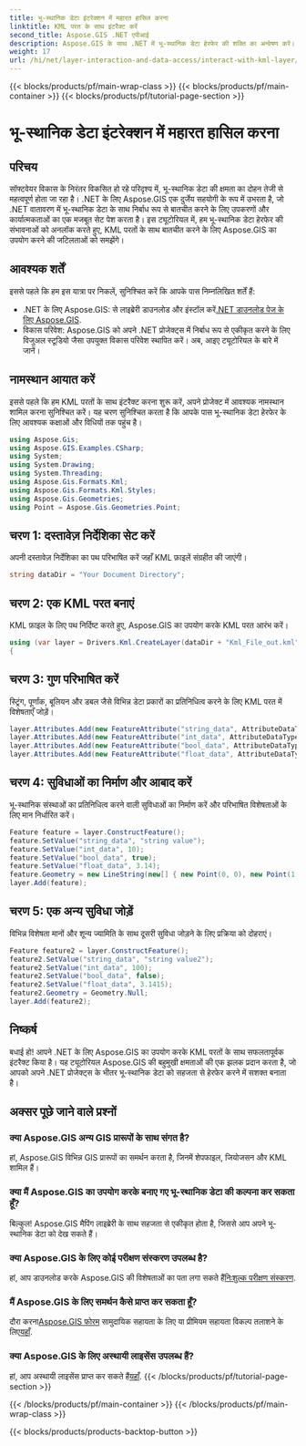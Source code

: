 ```yaml
---
title: भू-स्थानिक डेटा इंटरेक्शन में महारत हासिल करना
linktitle: KML परत के साथ इंटरैक्ट करें
second_title: Aspose.GIS .NET एपीआई
description: Aspose.GIS के साथ .NET में भू-स्थानिक डेटा हेरफेर की शक्ति का अन्वेषण करें। KML परतों के साथ इंटरैक्ट करने के लिए चरण-दर-चरण मार्गदर्शिका। अभी अपने मुफ़्त ट्रायल को डाउनलोड करें!
weight: 17
url: /hi/net/layer-interaction-and-data-access/interact-with-kml-layer/
---
```


{{< blocks/products/pf/main-wrap-class >}}
{{< blocks/products/pf/main-container >}}
{{< blocks/products/pf/tutorial-page-section >}}

# भू-स्थानिक डेटा इंटरेक्शन में महारत हासिल करना

## परिचय
सॉफ्टवेयर विकास के निरंतर विकसित हो रहे परिदृश्य में, भू-स्थानिक डेटा की क्षमता का दोहन तेजी से महत्वपूर्ण होता जा रहा है। .NET के लिए Aspose.GIS एक दुर्जेय सहयोगी के रूप में उभरता है, जो .NET वातावरण में भू-स्थानिक डेटा के साथ निर्बाध रूप से बातचीत करने के लिए उपकरणों और कार्यात्मकताओं का एक मजबूत सेट पेश करता है। इस ट्यूटोरियल में, हम भू-स्थानिक डेटा हेरफेर की संभावनाओं को अनलॉक करते हुए, KML परतों के साथ बातचीत करने के लिए Aspose.GIS का उपयोग करने की जटिलताओं को समझेंगे।
## आवश्यक शर्तें
इससे पहले कि हम इस यात्रा पर निकलें, सुनिश्चित करें कि आपके पास निम्नलिखित शर्तें हैं:
-  .NET के लिए Aspose.GIS: से लाइब्रेरी डाउनलोड और इंस्टॉल करें[.NET डाउनलोड पेज के लिए Aspose.GIS](https://releases.aspose.com/gis/net/).
- विकास परिवेश: Aspose.GIS को अपने .NET प्रोजेक्ट्स में निर्बाध रूप से एकीकृत करने के लिए विजुअल स्टूडियो जैसा उपयुक्त विकास परिवेश स्थापित करें।
अब, आइए ट्यूटोरियल के बारे में जानें।
## नामस्थान आयात करें
इससे पहले कि हम KML परतों के साथ इंटरैक्ट करना शुरू करें, अपने प्रोजेक्ट में आवश्यक नामस्थान शामिल करना सुनिश्चित करें। यह चरण सुनिश्चित करता है कि आपके पास भू-स्थानिक डेटा हेरफेर के लिए आवश्यक कक्षाओं और विधियों तक पहुंच है।
```csharp
using Aspose.Gis;
using Aspose.GIS.Examples.CSharp;
using System;
using System.Drawing;
using System.Threading;
using Aspose.Gis.Formats.Kml;
using Aspose.Gis.Formats.Kml.Styles;
using Aspose.Gis.Geometries;
using Point = Aspose.Gis.Geometries.Point;
```
## चरण 1: दस्तावेज़ निर्देशिका सेट करें
अपनी दस्तावेज़ निर्देशिका का पथ परिभाषित करें जहाँ KML फ़ाइलें संग्रहीत की जाएंगी।
```csharp
string dataDir = "Your Document Directory";
```
## चरण 2: एक KML परत बनाएं
KML फ़ाइल के लिए पथ निर्दिष्ट करते हुए, Aspose.GIS का उपयोग करके KML परत आरंभ करें।
```csharp
using (var layer = Drivers.Kml.CreateLayer(dataDir + "Kml_File_out.kml"))
{
```
## चरण 3: गुण परिभाषित करें
स्ट्रिंग, पूर्णांक, बूलियन और डबल जैसे विभिन्न डेटा प्रकारों का प्रतिनिधित्व करने के लिए KML परत में विशेषताएँ जोड़ें।
```csharp
layer.Attributes.Add(new FeatureAttribute("string_data", AttributeDataType.String));
layer.Attributes.Add(new FeatureAttribute("int_data", AttributeDataType.Integer));
layer.Attributes.Add(new FeatureAttribute("bool_data", AttributeDataType.Boolean));
layer.Attributes.Add(new FeatureAttribute("float_data", AttributeDataType.Double));
```
## चरण 4: सुविधाओं का निर्माण और आबाद करें
भू-स्थानिक संस्थाओं का प्रतिनिधित्व करने वाली सुविधाओं का निर्माण करें और परिभाषित विशेषताओं के लिए मान निर्धारित करें।
```csharp
Feature feature = layer.ConstructFeature();
feature.SetValue("string_data", "string value");
feature.SetValue("int_data", 10);
feature.SetValue("bool_data", true);
feature.SetValue("float_data", 3.14);
feature.Geometry = new LineString(new[] { new Point(0, 0), new Point(1, 1) });
layer.Add(feature);
```
## चरण 5: एक अन्य सुविधा जोड़ें
विभिन्न विशेषता मानों और शून्य ज्यामिति के साथ दूसरी सुविधा जोड़ने के लिए प्रक्रिया को दोहराएं।
```csharp
Feature feature2 = layer.ConstructFeature();
feature2.SetValue("string_data", "string value2");
feature2.SetValue("int_data", 100);
feature2.SetValue("bool_data", false);
feature2.SetValue("float_data", 3.1415);
feature2.Geometry = Geometry.Null;
layer.Add(feature2);
```
## निष्कर्ष
बधाई हो! आपने .NET के लिए Aspose.GIS का उपयोग करके KML परतों के साथ सफलतापूर्वक इंटरैक्ट किया है। यह ट्यूटोरियल Aspose.GIS की बहुमुखी क्षमताओं की एक झलक प्रदान करता है, जो आपको अपने .NET प्रोजेक्ट्स के भीतर भू-स्थानिक डेटा को सहजता से हेरफेर करने में सशक्त बनाता है।
## अक्सर पूछे जाने वाले प्रश्नों
### क्या Aspose.GIS अन्य GIS प्रारूपों के साथ संगत है?
हां, Aspose.GIS विभिन्न GIS प्रारूपों का समर्थन करता है, जिनमें शेपफाइल, जियोजसन और KML शामिल हैं।
### क्या मैं Aspose.GIS का उपयोग करके बनाए गए भू-स्थानिक डेटा की कल्पना कर सकता हूँ?
बिल्कुल! Aspose.GIS मैपिंग लाइब्रेरी के साथ सहजता से एकीकृत होता है, जिससे आप अपने भू-स्थानिक डेटा को देख सकते हैं।
### क्या Aspose.GIS के लिए कोई परीक्षण संस्करण उपलब्ध है?
 हां, आप डाउनलोड करके Aspose.GIS की विशेषताओं का पता लगा सकते हैं[निःशुल्क परीक्षण संस्करण](https://releases.aspose.com/).
### मैं Aspose.GIS के लिए समर्थन कैसे प्राप्त कर सकता हूँ?
 दौरा करना[Aspose.GIS फोरम](https://forum.aspose.com/c/gis/33) सामुदायिक सहायता के लिए या प्रीमियम सहायता विकल्प तलाशने के लिए[यहाँ](https://purchase.aspose.com/buy).
### क्या Aspose.GIS के लिए अस्थायी लाइसेंस उपलब्ध हैं?
 हां, आप अस्थायी लाइसेंस प्राप्त कर सकते हैं[यहाँ](https://purchase.aspose.com/temporary-license/).
{{< /blocks/products/pf/tutorial-page-section >}}

{{< /blocks/products/pf/main-container >}}
{{< /blocks/products/pf/main-wrap-class >}}

{{< blocks/products/products-backtop-button >}}
